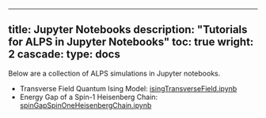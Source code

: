 
---
title: Jupyter Notebooks
description: "Tutorials for ALPS in Jupyter Notebooks"
toc: true
wright: 2
cascade:
    type: docs
---
Below are a collection of ALPS simulations in Jupyter notebooks.

- Transverse Field Quantum Ising Model: <a href = "codes/ed/isingTransverseField.ipynb" download>isingTransverseField.ipynb</a>
- Energy Gap of a Spin-1 Heisenberg Chain: <a href = "codes/ed/spinGapSpinOneHeisenbergChain.ipynb" download>spinGapSpinOneHeisenbergChain.ipynb</a>
